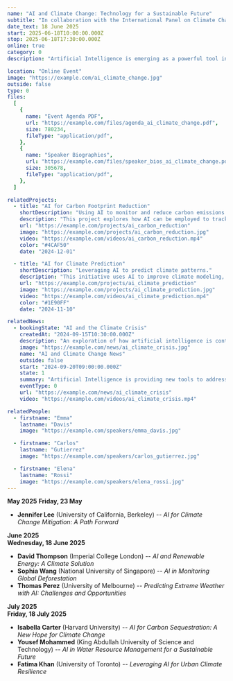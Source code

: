 ```yaml
---
name: "AI and Climate Change: Technology for a Sustainable Future"
subtitle: "In collaboration with the International Panel on Climate Change (IPCC) and the University of Oxford"
date_text: 18 June 2025
start: 2025-06-18T10:00:00.000Z
stop: 2025-06-18T17:30:00.000Z
online: true
category: 0
description: "Artificial Intelligence is emerging as a powerful tool in the fight against climate change. This event will explore how AI can help in reducing carbon emissions, predicting climate patterns, and developing sustainable solutions for the future. Key speakers include Dr. Emma Davis, a climate scientist and AI researcher at the University of Oxford, and Dr. Carlos Gutierrez, a member of the International Panel on Climate Change (IPCC). Moderated by Prof. Elena Rossi, Director of the Environmental Research Lab at MIT."

location: "Online Event"
image: "https://example.com/ai_climate_change.jpg"
outside: false
type: 0
files:
  [
    {
      name: "Event Agenda PDF",
      url: "https://example.com/files/agenda_ai_climate_change.pdf",
      size: 780234,
      fileType: "application/pdf",
    },
    {
      name: "Speaker Biographies",
      url: "https://example.com/files/speaker_bios_ai_climate_change.pdf",
      size: 305678,
      fileType: "application/pdf",
    },
  ]

relatedProjects:
  - title: "AI for Carbon Footprint Reduction"
    shortDescription: "Using AI to monitor and reduce carbon emissions."
    description: "This project explores how AI can be employed to track and reduce carbon footprints across industries by optimizing energy usage and predicting emission trends."
    url: "https://example.com/projects/ai_carbon_reduction"
    image: "https://example.com/projects/ai_carbon_reduction.jpg"
    video: "https://example.com/videos/ai_carbon_reduction.mp4"
    color: "#4CAF50"
    date: "2024-12-01"

  - title: "AI for Climate Prediction"
    shortDescription: "Leveraging AI to predict climate patterns."
    description: "This initiative uses AI to improve climate modeling, offering more accurate predictions of weather patterns and helping policymakers prepare for climate risks."
    url: "https://example.com/projects/ai_climate_prediction"
    image: "https://example.com/projects/ai_climate_prediction.jpg"
    video: "https://example.com/videos/ai_climate_prediction.mp4"
    color: "#1E90FF"
    date: "2024-11-10"

relatedNews:
  - bookingState: "AI and the Climate Crisis"
    createdAt: "2024-09-15T10:30:00.000Z"
    description: "An exploration of how artificial intelligence is contributing to the fight against climate change and the solutions it can offer to mitigate global warming."
    image: "https://example.com/news/ai_climate_crisis.jpg"
    name: "AI and Climate Change News"
    outside: false
    start: "2024-09-20T09:00:00.000Z"
    state: 1
    summary: "Artificial Intelligence is providing new tools to address climate change, offering innovative solutions for reducing environmental impacts."
    eventType: 0
    url: "https://example.com/news/ai_climate_crisis"
    video: "https://example.com/videos/ai_climate_crisis.mp4"

relatedPeople:
  - firstname: "Emma"
    lastname: "Davis"
    image: "https://example.com/speakers/emma_davis.jpg"

  - firstname: "Carlos"
    lastname: "Gutierrez"
    image: "https://example.com/speakers/carlos_gutierrez.jpg"

  - firstname: "Elena"
    lastname: "Rossi"
    image: "https://example.com/speakers/elena_rossi.jpg"
---
```


**May 2025**
**Friday, 23 May**

- **Jennifer Lee** (University of California, Berkeley) -- _AI for Climate Change Mitigation: A Path Forward_

**June 2025**  
**Wednesday, 18 June 2025**

- **David Thompson** (Imperial College London) -- _AI and Renewable Energy: A Climate Solution_
- **Sophia Wang** (National University of Singapore) -- _AI in Monitoring Global Deforestation_
- **Thomas Perez** (University of Melbourne) -- _Predicting Extreme Weather with AI: Challenges and Opportunities_

**July 2025**  
**Friday, 18 July 2025**

- **Isabella Carter** (Harvard University) -- _AI for Carbon Sequestration: A New Hope for Climate Change_
- **Yousef Mohammed** (King Abdullah University of Science and Technology) -- _AI in Water Resource Management for a Sustainable Future_
- **Fatima Khan** (University of Toronto) -- _Leveraging AI for Urban Climate Resilience_
